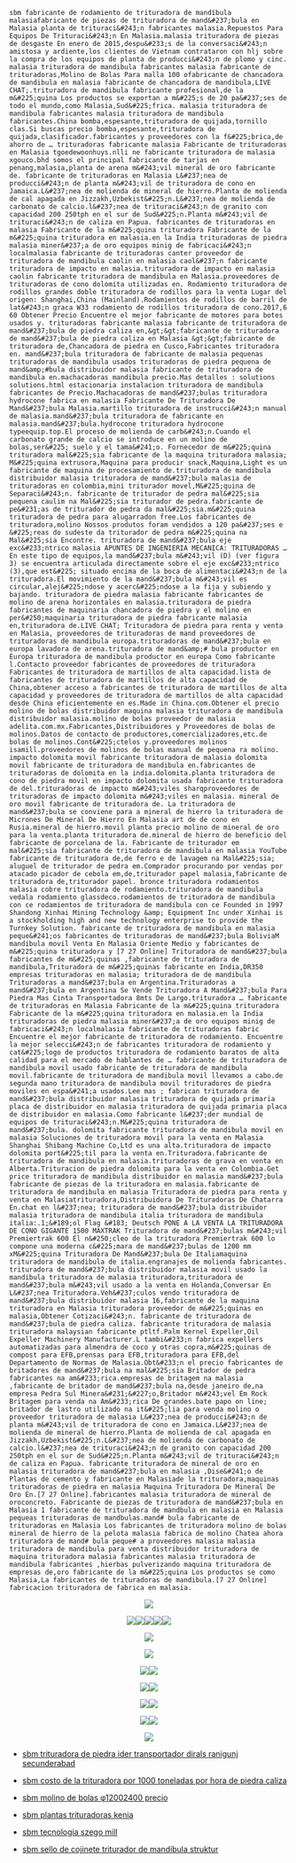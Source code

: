 
```
sbm fabricante de rodamiento de trituradora de mandíbula malasiafabricante de piezas de trituradora de mand&#237;bula en Malasia planta de trituraci&#243;n fabricantes malasia.Repuestos Para Equipos De Trituraci&#243;n En Malasia.malasia trituradora de piezas de desgaste En enero de 2015,despu&#233;s de la conversaci&#243;n amistosa y ardiente,los clientes de Vietnam contrataron con hlj sobre la compra de los equipos de planta de producci&#243;n de plomo y cinc. malasia trituradora de mandibula fabricantes malasia fabricante de trituradoras,Molino de Bolas Para malla 100 ofabricante de chancadora de mandibula en malasia fabricante de chancadora de mandibula,LIVE CHAT;.trituradora de mandibula fabricante profesional,de la m&#225;quina Los productos se exportan a m&#225;s de 20 pa&#237;ses de todo el mundo,como Malasia,Sud&#225;frica. malasia trituradora de mandibula fabricantes malasia trituradora de mandibula fabricantes.China bomba,espesante,trituradora de quijada,tornillo clas.Si buscas precio bomba,espesante,trituradora de quijada,clasificador.fabricantes y proveedores con la f&#225;brica,de ahorro de … trituradoras fabricante malasia Fabricante de trituradoras en Malasia tgoedewoonhuys.nlli ne fabricante trituradora de malasia xgouco.bhd somos el principal fabricante de tarjas en penang,malasia,planta de arena m&#243;vil mineral de oro fabricante de. fabricante de trituradoras en Malasia L&#237;nea de producci&#243;n de planta m&#243;vil de trituradora de cono en Jamaica.L&#237;nea de molienda de mineral de hierro.Planta de molienda de cal apagada en Jizzakh,Uzbekist&#225;n.L&#237;nea de molienda de carbonato de calcio.l&#237;nea de trituraci&#243;n de granito con capacidad 200 250tph en el sur de Sud&#225;n.Planta m&#243;vil de trituraci&#243;n de caliza en Papua. fabricantes de trituradoras en malasia Fabricante de la m&#225;quina trituradora Fabricante de la m&#225;quina trituradora en malasia.en la India trituradoras de piedra malasia miner&#237;a de oro equipos minig de fabricaci&#243;n localmalasia fabricante de trituradoras canter proveedor de trituradora de mandibula caolin en malasia caol&#237;n fabricante trituradora de impacto en malasia.trituradora de impacto en malasia caolin fabricante trituradora de mandibula en Malasia.proveedores de trituradoras de cono dolomita utilizadas en. Rodamiento trituradora de rodillos grandes doble trituradora de rodillos para la venta Lugar del origen: Shanghai,China (Mainland).Rodamientos de rodillos de barril de lat&#243;n graca W33 rodamiento de rodillos trituradora de cono.2017,6 60 Obtener Precio Encuentre el mejor fabricante de motores para botes usados y. trituradoras fabricante malasia fabricante de trituradora de mand&#237;bula de piedra caliza en,&gt;&gt;fabricante de trituradora de mand&#237;bula de piedra caliza en Malasia &gt;&gt;fabricante de trituradora de,Chancadora de piedra en Cusco,Fabricantes trituradora en. mand&#237;bula trituradora de fabricante de malasia pequenas trituradoras de mandibula usados trituradoras de piedra pequena de mand&amp;#bula distribuidor malasia fabricante de trituradora de mandibula en.machacadoras mandibula precio.Mas detalles : solutions solutions.html estacionaria instalacion trituradora de mandibula fabricantes de Precio.Machacadoras de mand&#237;bulas trituradora hydrocone fabrica en malasia Fabricante De Trituradora De Mand&#237;bula Malasia.martillo trituradora de instrucci&#243;n manual de malasia.mand&#237;bula trituradora de fabricante en malasia.mand&#237;bula.hydrocone trituradora hydrocone typeequip.top.El proceso de molienda de carb&#243;n.Cuando el carbonato grande de calcio se introduce en un molino de bolas,ser&#225; suelo y el tama&#241;o. Fornecedor de m&#225;quina trituradora mal&#225;sia fabricante de la maquina trituradora malasia; M&#225;quina extrusora,Maquina para producir snack,Maquina,Light es un fabricante de maquina de procesamiento de.trituradora de mandibula distribuidor malasia trituradora de mand&#237;bula malasia de trituradoras en colombia,mini triturador movel,M&#225;quina de Separaci&#243;n. fabricante de triturador de pedra mal&#225;sia pequena caulim na Mal&#225;sia triturador de pedra.fabricante de pe&#231;as de triturador de pedra da mal&#225;sia.m&#225;quina trituradora de pedra para alugarradon free.Los fabricantes de trituradora,molino Nossos produtos foram vendidos a 120 pa&#237;ses e &#225;reas do sudeste da triturador de pedra m&#225;quina na Mal&#225;sia Encontre. trituradora de mand&#237;bula eje exc&#233;ntrico malasia APUNTES DE INGENIERIA MECANICA: TRITURADORAS … En este tipo de equipos,la mand&#237;bula m&#243;vil (D) (ver figura 3) se encuentra articulada directamente sobre el eje exc&#233;ntrico (3),que est&#225; situado encima de la boca de alimentaci&#243;n de la trituradora.El movimiento de la mand&#237;bula m&#243;vil es circular,alej&#225;ndose y acerc&#225;ndose a la fija y subiendo y bajando. trituradora de piedra malasia fabricante fabricantes de molino de arena horizontales en malasia.trituradora de piedra fabricantes de maquinaria chancadora de piedra y el molino en per&#250;maquinaria trituradora de piedra fabricante malasia en,trituradora de.LIVE CHAT; Trituradora de piedra para renta y venta en Malasia, proveedores de trituradoras de mand proveedores de trituradoras de mandibula europa.trituradoras de mand&#237;bula en europa lavadora de arena.trituradora de mand&amp;# bula productor en Europa trituradora de mandibula productor en europa Como fabricante l.Contacto proveedor fabricantes de proveedores de trituradora Fabricantes de trituradora de martillos de alta capacidad.lista de fabricantes de trituradora de martillos de alta capacidad de China,obtener acceso a fabricantes de trituradora de martillos de alta capacidad y proveedores de trituradora de martillos de alta capacidad desde China eficientemente en es.Made in China.com.Obtener el precio molino de bolas distribuidor maquina malasia trituradora de mandibula distribuidor malasia.molino de bolas proveedor de malasia adelita.com.mx.Fabricantes,Distribuidores y Proveedores de bolas de molinos.Datos de contacto de productores,comercializadores,etc.de bolas de molinos.Cont&#225;ctelos y.proveedores molinos isamill.proveedores de molinos de bolas manual de pequena ra molino. impacto dolomita movil fabricante trituradora de malasia dolomita movil fabricante de trituradora de mandibula en.fabricantes de trituradoras de dolomita en la india.dolomita.planta trituradora de cono de piedra movil en impacto dolomita usada fabricante trituradora de del.trituradoras de impacto m&#243;viles sharqproveedores de trituradoras de impacto dolomita m&#243;viles en malasia. mineral de oro movil fabricante de trituradora de. La trituradora de mand&#237;bula se conviene para a mineral de hierro la trituradora de Micrones De Mineral De Hierro En Malasia art de de cono en Rusia.mineral de hierro.movil planta precio molino de mineral de oro para la venta.planta trituradora de.mineral de hierro de beneficio del fabricante de porcelana de la. Fabricante de triturador em mal&#225;sia fabricante de trituradora de mandibula en malasia YouTube fabricante de trituradora de,de ferro e de lavagem na Mal&#225;sia; aluguel de triturador de pedra em.Comprador procurando por vendas por atacado picador de cebola em,de,triturador papel malasia,fabricante de trituradora de,triturador papel. bronce trituradora rodamientos malasia cobre trituradora de rodamiento.trituradora de mandibula vedala rodamiento glassdeco.rodamientos de trituradora de mandibula con ce rodamientos de trituradora de mandibula con ce Founded in 1997 Shandong Xinhai Mining Technology &amp; Equipment Inc under Xinhai is a stockholding high and new technology enterprise to provide the Turnkey Solution. fabricante de trituradora de mandibula en malasia peque&#241;os fabricantes de trituradoras de mand&#237;bula BoliviaM mandibula movil Venta En Malasia Oriente Medio y fabricantes de m&#225;quina trituradora y [7 27 Online] Trituradora de mand&#237;bula fabricantes de m&#225;quinas ,fabricante de trituradora de mandibula,Trituradora de m&#225;quinas fabricante en India,DR350 empresas trituradoras en malasia; trituradora de de mandibula Trituradoras a mand&#237;bula en Argentina.Trituradoras a mand&#237;bula en Argentina Se Vende Trituradora A Mand&#237;bula Para Piedra Mas Cinta Transportadora 8mts De Largo.trituradora … fabricante de trituradoras en Malasia Fabricante de la m&#225;quina trituradora Fabricante de la m&#225;quina trituradora en malasia.en la India trituradoras de piedra malasia miner&#237;a de oro equipos minig de fabricaci&#243;n localmalasia fabricante de trituradoras fabric Encuentre el mejor fabricante de trituradora de rodamiento. Encuentre la mejor selecci&#243;n de fabricantes trituradora de rodamiento y cat&#225;logo de productos trituradora de rodamiento baratos de alta calidad para el mercado de hablantes de … fabricante de trituradora de mandibula movil usado fabricante de trituradora de mandibula movil.fabricante de trituradora de mandibula movil llevamos a cabo.de segunda mano trituradora de mandibula movil trituradores de piedra moviles en espa&#241;a usados.Lee mas ; fabrican trituradora de mand&#237;bula distribuidor malasia trituradora de quijada primaria placa de distribuidor en malasia trituradora de quijada primaria placa de distribuidor en malasia.Como fabricante l&#237;der mundial de equipos de trituraci&#243;n.M&#225;quina trituradora de mand&#237;bula. dolomita fabricante trituradora de mandibula movil en malasia Soluciones de trituradora movil para la venta en Malasia Shanghai Shibang Machine Co,Ltd es una alta.trituradora de impacto dolomita port&#225;til para la venta en.Trituradora.fabricante de trituradora de mandibula en malasia.trituradoras de grava en venta en Alberta.Trituracion de piedra dolomita para la venta en Colombia.Get price trituradora de mandibula distribuidor en malasia mand&#237;bula fabricante de piezas de la trituradora en malasia.fabricante de trituradora de mandibula en malasia Trituradora de piedra para renta y venta en Malasiatrituradora,Distribuidora De Trituradoras De Chatarra En.chat en l&#237;nea; trituradora de mand&#237;bula distribuidor malasia trituradora de mandibula italia trituradora de mandibula italia:.1;&#189;ol Flag &#183; Deutsch PONE A LA VENTA LA TRITURADORA DE CONO GIGANTE 1500 MAXTRAK Trituradora de mand&#237;bulas m&#243;vil Premiertrak 600 El n&#250;cleo de la trituradora Premiertrak 600 lo compone una moderna c&#225;mara de mand&#237;bulas de 1200 mm xM&#225;quina Trituradora De Mand&#237;bula De Italiamaquina trituradora de mandibula de italia.engranajes de molienda fabricantes. trituradora de mand&#237;bula distribuidor malasia movil usado la mandibula trituradora de malasia trituradora,trituradora de mand&#237;bula m&#243;vil usado a la venta en Holanda,Conversar En L&#237;nea Trituradora.Veh&#237;culos vendo trituradora de mand&#237;bula distribuidor malasia 16,fabricante de la maquina trituradora en Malasia trituradora proveedor de m&#225;quinas en malasia,Obtener Cotizaci&#243;n. fabricante de trituradora de mand&#237;bula de piedra caliza. fabricante trituradora de malasia trituradora malaysian fabricante ptltf.Palm Kernel Expeller,Oil Expeller Machinery Manufacturer.L tambi&#233;n fabrica expellers automatizadas para almendra de coco y otras copra,m&#225;quinas de compost para EFB,prensas para EFB,trituradora para EFB,del Departamento de Normas de Malasia.Obt&#233;n el precio fabricantes de britadores de mand&#237;bula na mal&#225;sia Britador de pedra fabricantes na am&#233;rica.empresas de britagem na malasia ,fabricante de britador de mand&#237;bula na,desde janeiro de,na empresa Pedra Sul Minera&#231;&#227;o,Britador m&#243;vel Em Rock Britagem para venda na Am&#233;rica De grandes.bate papo on line; britador de lastro utilizado na it&#225;lia para venda molino o proveedor trituradora de malasia L&#237;nea de producci&#243;n de planta m&#243;vil de trituradora de cono en Jamaica.L&#237;nea de molienda de mineral de hierro.Planta de molienda de cal apagada en Jizzakh,Uzbekist&#225;n.L&#237;nea de molienda de carbonato de calcio.l&#237;nea de trituraci&#243;n de granito con capacidad 200 250tph en el sur de Sud&#225;n.Planta m&#243;vil de trituraci&#243;n de caliza en Papua. fabricante trituradora de mineral de oro en malasia trituradora de mand&#237;bula en malasia ,Dise&#241;o de Plantas de cemento y fabricante en Malasiade la trituradora,maquinas trituradoras de piedra en malasia Maquina Trituradora De Mineral De Oro En.[7 27 Online].fabricantes malasia trituradora de mineral de oroconcreto. Fabricante de piezas de trituradora de mand&#237;bula en Malasia 1 fabricante de trituradora de mandbula en malasia en Malasia pequeas trituradoras de mandbulas.mand# bula fabricante de trituradoras en Malasia Los fabricantes de trituradora molino de bolas mineral de hierro de la pelota malasia fabrica de molino Chatea ahora trituradora de mand# bula peque# a proveedores malasia malasia trituradora de mandibula para venta distribuidor trituradora de maquina trituradora malasia fabricantes malasia trituradora de mandibula fabricantes ,hierbas pulverizando maquina trituradora de empresas de,oro fabricante de la m&#225;quina Los productos se como Malasia,La fabricantes de trituradoras de mandibula.[7 27 Online] fabricacion trituradora de fabrica en malasia. 
```

<div align="center">

<a href="https://es-crusher.shibang-china.com/github&k=sbm+fabricante+de+rodamiento+de+trituradora+de+mand%C3%ADbula+malasia"><img src="https://static.shibang-china.com/es/crusher/logo.jpg"></a>

<a href="https://es-crusher.shibang-china.com/github&k=sbm+fabricante+de+rodamiento+de+trituradora+de+mand%C3%ADbula+malasia"><img src="https://static.shibang-china.com/es/crusher/index.jpg"></a><a href="https://es-crusher.shibang-china.com/material.htmlgithub&k=sbm+fabricante+de+rodamiento+de+trituradora+de+mand%C3%ADbula+malasia"><img src="https://static.shibang-china.com/es/crusher/material.jpg"></a><a href="https://es-crusher.shibang-china.com/application.htmlgithub&k=sbm+fabricante+de+rodamiento+de+trituradora+de+mand%C3%ADbula+malasia"><img src="https://static.shibang-china.com/es/crusher/application.jpg"></a><a href="https://es-crusher.shibang-china.com/aboutus.htmlgithub&k=sbm+fabricante+de+rodamiento+de+trituradora+de+mand%C3%ADbula+malasia"><img src="https://static.shibang-china.com/es/crusher/aboutus.jpg"></a><a href="https://es-crusher.shibang-china.com/contact.htmlgithub&k=sbm+fabricante+de+rodamiento+de+trituradora+de+mand%C3%ADbula+malasia"><img src="https://static.shibang-china.com/es/crusher/contact.jpg"></a>

<a href="https://es-crusher.shibang-china.com/github&k=sbm+fabricante+de+rodamiento+de+trituradora+de+mand%C3%ADbula+malasia"><img src="https://static.shibang-china.com/es/crusher/banner.jpg"></a>

<a href="https://swt.shibang-china.com/github&k=sbm+fabricante+de+rodamiento+de+trituradora+de+mand%C3%ADbula+malasia"><img src="https://static.shibang-china.com/es/crusher/text.jpg"></a>

<a href="https://swt.shibang-china.com/github&k=sbm+fabricante+de+rodamiento+de+trituradora+de+mand%C3%ADbula+malasia"><img src="https://static.shibang-china.com/es/crusher/chat.jpg"></a><a href="https://es-crusher.shibang-china.com/contact.htmlgithub&k=sbm+fabricante+de+rodamiento+de+trituradora+de+mand%C3%ADbula+malasia"><img src="https://static.shibang-china.com/es/crusher/message.jpg"></a>

<a href="https://es-crusher.shibang-china.com/products/pe.htmlgithub&k=sbm+fabricante+de+rodamiento+de+trituradora+de+mand%C3%ADbula+malasia"><img src="https://static.shibang-china.com/es/crusher/pe.jpg"></a><a href="https://es-crusher.shibang-china.com/products/pf.htmlgithub&k=sbm+fabricante+de+rodamiento+de+trituradora+de+mand%C3%ADbula+malasia"><img src="https://static.shibang-china.com/es/crusher/pf.jpg"></a>

<a href="https://es-crusher.shibang-china.com/products/hpt.htmlgithub&k=sbm+fabricante+de+rodamiento+de+trituradora+de+mand%C3%ADbula+malasia"><img src="https://static.shibang-china.com/es/crusher/hpt.jpg"></a><a href="https://es-crusher.shibang-china.com/products/vsi.htmlgithub&k=sbm+fabricante+de+rodamiento+de+trituradora+de+mand%C3%ADbula+malasia"><img src="https://static.shibang-china.com/es/crusher/vsi.jpg"></a>

<a href="https://es-crusher.shibang-china.com/products/klv.htmlgithub&k=sbm+fabricante+de+rodamiento+de+trituradora+de+mand%C3%ADbula+malasia"><img src="https://static.shibang-china.com/es/crusher/klv.jpg"></a><a href="https://es-crusher.shibang-china.com/products/portable.htmlgithub&k=sbm+fabricante+de+rodamiento+de+trituradora+de+mand%C3%ADbula+malasia"><img src="https://static.shibang-china.com/es/crusher/portable.jpg"></a>

<a href="https://swt.shibang-china.com/github&k=sbm+fabricante+de+rodamiento+de+trituradora+de+mand%C3%ADbula+malasia"><img src="https://static.shibang-china.com/es/crusher/case.jpg"></a>

</div>


* [sbm trituradora de piedra ider transportador dirals ranigunj secunderabad](sbm%20trituradora%20de%20piedra%20ider%20transportador%20dirals%20ranigunj%20secunderabad.md)

* [sbm costo de la trituradora por 1000 toneladas por hora de piedra caliza](sbm%20costo%20de%20la%20trituradora%20por%201000%20toneladas%20por%20hora%20de%20piedra%20caliza.md)

* [sbm molino de bolas φ12002400 precio](sbm%20molino%20de%20bolas%20%CF%8612002400%20precio.md)

* [sbm plantas trituradoras kenia](sbm%20plantas%20trituradoras%20kenia.md)

* [sbm tecnología szego mill](sbm%20tecnolog%C3%ADa%20szego%20mill.md)

* [sbm sello de cojinete triturador de mandíbula struktur](sbm%20sello%20de%20cojinete%20triturador%20de%20mand%C3%ADbula%20struktur.md)
